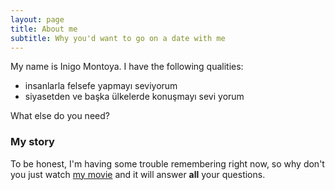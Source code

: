 ```yaml
---
layout: page
title: About me
subtitle: Why you'd want to go on a date with me
---
```


My name is Inigo Montoya. I have the following qualities:

- insanlarla felsefe yapmayı seviyorum
- siyasetden ve başka ülkelerde konuşmayı sevi yorum

What else do you need?

### My story

To be honest, I'm having some trouble remembering right now, so why don't you just watch [my movie](https://en.wikipedia.org/wiki/The_Princess_Bride_%28film%29) and it will answer **all** your questions.
